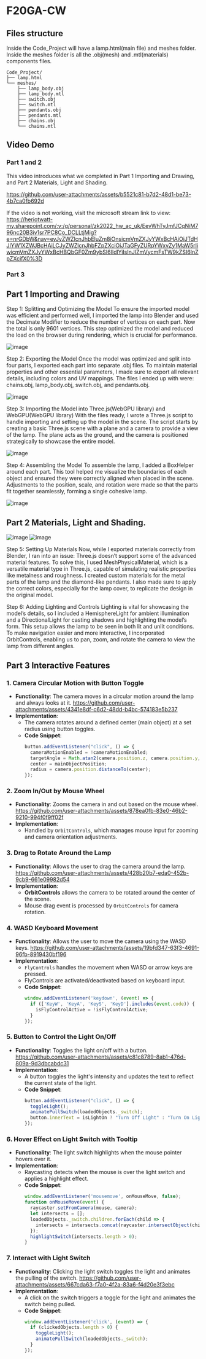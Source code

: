 # F20GA-CW
## Files structure
Inside the Code_Project will have a lamp.html(main file) and meshes folder. Inside the meshes folder is all the .obj(mesh) and .mtl(materials) components files.
```
Code_Project/
├── lamp.html
└── meshes/
    ├── lamp_body.obj
    ├── lamp_body.mtl
    ├── switch.obj
    ├── switch.mtl
    ├── pendants.obj
    ├── pendants.mtl
    ├── chains.obj
    └── chains.mtl
```
## Video Demo
### Part 1 and 2
This video introduces what we completed in Part 1 Importing and Drawing, and Part 2 Materials, Light and Shading.

https://github.com/user-attachments/assets/b5521c81-b7d2-48d1-be73-4b7ca0fb692d

If the video is not working, visit the microsoft stream link to view:
<a href="https://heriotwatt-my.sharepoint.com/:v:/g/personal/zk2022_hw_ac_uk/EevWhTyJmfJCqNiM796nc20B3iv1sr7PC8Co_DCLLtjMig?e=nrGDbW&nav=eyJyZWZlcnJhbEluZm8iOnsicmVmZXJyYWxBcHAiOiJTdHJlYW1XZWJBcHAiLCJyZWZlcnJhbFZpZXciOiJTaGFyZURpYWxvZy1MaW5rIiwicmVmZXJyYWxBcHBQbGF0Zm9ybSI6IldlYiIsInJlZmVycmFsTW9kZSI6InZpZXcifX0%3D">https://heriotwatt-my.sharepoint.com/:v:/g/personal/zk2022_hw_ac_uk/EevWhTyJmfJCqNiM796nc20B3iv1sr7PC8Co_DCLLtjMig?e=nrGDbW&nav=eyJyZWZlcnJhbEluZm8iOnsicmVmZXJyYWxBcHAiOiJTdHJlYW1XZWJBcHAiLCJyZWZlcnJhbFZpZXciOiJTaGFyZURpYWxvZy1MaW5rIiwicmVmZXJyYWxBcHBQbGF0Zm9ybSI6IldlYiIsInJlZmVycmFsTW9kZSI6InZpZXcifX0%3D</a>

### Part 3

## Part 1 Importing and Drawing
Step 1: Splitting and Optimizing the Model To ensure the imported model was efficient and performed well, I imported the lamp into Blender and used the Decimate Modifier to reduce the number of vertices on each part. Now the total is only 9601 vertices. This step optimized the model and reduced the load on the browser during rendering, which is crucial for performance.

![image](https://github.com/user-attachments/assets/bdc24d95-c71b-456d-8495-d65a8282f469)

Step 2: Exporting the Model Once the model was optimized and split into four parts, I exported each part into separate .obj files. To maintain material properties and other essential parameters, I made sure to export all relevant details, including colors and UV mappings. The files I ended up with were: chains.obj, lamp_body.obj, switch.obj, and pendants.obj.

![image](https://github.com/user-attachments/assets/bbf72fcf-818f-4d96-975c-fe3e5dc4c00b)

Step 3: Importing the Model into Three.js(WebGPU library) and WebGPU(WebGPU library) With the files ready, I wrote a Three.js script to handle importing and setting up the model in the scene. The script starts by creating a basic Three.js scene with a plane and a camera to provide a view of the lamp. The plane acts as the ground, and the camera is positioned strategically to showcase the entire model.

![image](https://github.com/user-attachments/assets/37d2c109-068b-461e-8610-9af8c97bac1b)

Step 4: Assembling the Model To assemble the lamp, I added a BoxHelper around each part. This tool helped me visualize the boundaries of each object and ensured they were correctly aligned when placed in the scene. Adjustments to the position, scale, and rotation were made so that the parts fit together seamlessly, forming a single cohesive lamp.

![image](https://github.com/user-attachments/assets/af2a26b6-cb6f-49cf-9280-91198f378cd0)

## Part 2 Materials, Light and Shading.

![image](https://github.com/user-attachments/assets/3e1a0e6b-b770-4707-8eb4-9351424e4ffa)
![image](https://github.com/user-attachments/assets/1040c665-358f-4fe5-8c10-43a33baa8045)

Step 5: Setting Up Materials Now, while I exported materials correctly from Blender, I ran into an issue: Three.js doesn’t support some of the advanced material features. To solve this, I used MeshPhysicalMaterial, which is a versatile material type in Three.js, capable of simulating realistic properties like metalness and roughness. I created custom materials for the metal parts of the lamp and the diamond-like pendants. I also made sure to apply the correct colors, especially for the lamp cover, to replicate the design in the original model.

Step 6: Adding Lighting and Controls Lighting is vital for showcasing the model’s details, so I included a HemisphereLight for ambient illumination and a DirectionalLight for casting shadows and highlighting the model’s form. This setup allows the lamp to be seen in both lit and unlit conditions. To make navigation easier and more interactive, I incorporated OrbitControls, enabling us to pan, zoom, and rotate the camera to view the lamp from different angles.

## Part 3 Interactive Features

### 1. **Camera Circular Motion with Button Toggle**
   - **Functionality**: The camera moves in a circular motion around the lamp and always looks at it.
    https://github.com/user-attachments/assets/4341e8df-c6d2-48dd-b4bc-574183e5b237
   - **Implementation**: 
     - The camera rotates around a defined center (main object) at a set radius using button toggles.
     - **Code Snippet**:
       ```javascript
       button.addEventListener("click", () => {
         cameraMotionEnabled = !cameraMotionEnabled;
         targetAngle = Math.atan2(camera.position.z, camera.position.y, camera.position.x);
         center = mainObjectPosition;
         radius = camera.position.distanceTo(center);
       });
       ```

### 2. **Zoom In/Out by Mouse Wheel**
   - **Functionality**: Zooms the camera in and out based on the mouse wheel.
     https://github.com/user-attachments/assets/878ea0fb-83e0-46b2-9210-994f0f9ff02f
   - **Implementation**: 
     - Handled by `OrbitControls`, which manages mouse input for zooming and camera orientation adjustments.

### 3. **Drag to Rotate Around the Lamp**
   - **Functionality**: Allows the user to drag the camera around the lamp.
     https://github.com/user-attachments/assets/428b20b7-eda0-452b-9cb9-661e09982d54
   - **Implementation**: 
     - **OrbitControls** allows the camera to be rotated around the center of the scene.
     - Mouse drag event is processed by `OrbitControls` for camera rotation.

### 4. **WASD Keyboard Movement**
   - **Functionality**: Allows the user to move the camera using the WASD keys.
     https://github.com/user-attachments/assets/19bfd347-63f3-4691-96fb-8919430bf196
   - **Implementation**: 
     - `FlyControls` handles the movement when WASD or arrow keys are pressed.
     - FlyControls are activated/deactivated based on keyboard input.
     - **Code Snippet**:
       ```javascript
       window.addEventListener('keydown', (event) => {
         if (['KeyW', 'KeyA', 'KeyS', 'KeyD'].includes(event.code)) {
           isFlyControlActive = !isFlyControlActive;
         }
       });
       ```

### 5. **Button to Control the Light On/Off**
   - **Functionality**: Toggles the light on/off with a button.
     https://github.com/user-attachments/assets/c81c8789-8ab1-476d-809a-9d3dbcabdc31
   - **Implementation**: 
     - A button toggles the light's intensity and updates the text to reflect the current state of the light.
     - **Code Snippet**:
       ```javascript
       button.addEventListener("click", () => {
         toggleLight();
         animatePullSwitch(loadedObjects._switch);
         button.innerText = isLightOn ? "Turn Off Light" : "Turn On Light";
       });
       ```

### 6. **Hover Effect on Light Switch with Tooltip**
   - **Functionality**: The light switch highlights when the mouse pointer hovers over it.
   - **Implementation**: 
     - Raycasting detects when the mouse is over the light switch and applies a highlight effect.
     - **Code Snippet**:
       ```javascript
       window.addEventListener('mousemove', onMouseMove, false);
       function onMouseMove(event) {
         raycaster.setFromCamera(mouse, camera);
         let intersects = [];
         loadedObjects._switch.children.forEach(child => {
           intersects = intersects.concat(raycaster.intersectObject(child));
         });
         highlightSwitch(intersects.length > 0);
       }
       ```

### 7. **Interact with Light Switch**
   - **Functionality**: Clicking the light switch toggles the light and animates the pulling of the switch.
     https://github.com/user-attachments/assets/667cda63-f7a0-4f2a-83a6-f4d20e3f3ebc
   - **Implementation**: 
     - A click on the switch triggers a toggle for the light and animates the switch being pulled.
     - **Code Snippet**:
       ```javascript
       window.addEventListener('click', (event) => {
         if (clickedObjects.length > 0) {
           toggleLight();
           animatePullSwitch(loadedObjects._switch);
         }
       });
       ```
